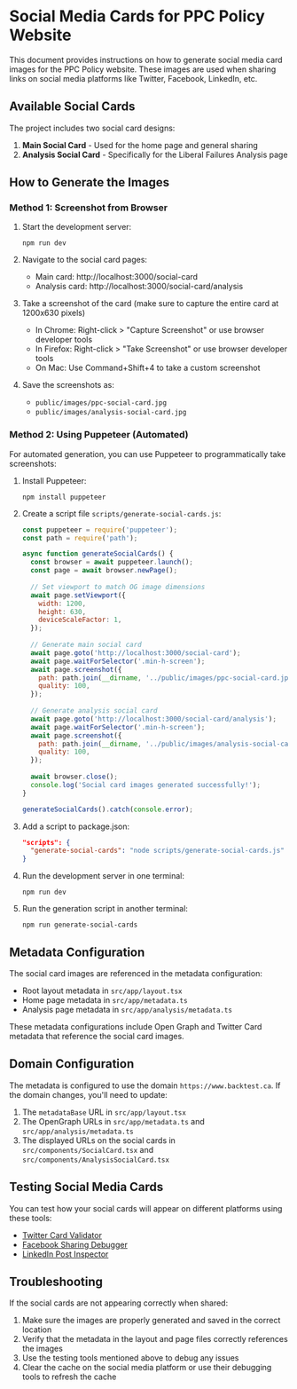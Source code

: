# Social Media Cards for PPC Policy Website

This document provides instructions on how to generate social media card images for the PPC Policy website. These images are used when sharing links on social media platforms like Twitter, Facebook, LinkedIn, etc.

## Available Social Cards

The project includes two social card designs:

1. **Main Social Card** - Used for the home page and general sharing
2. **Analysis Social Card** - Specifically for the Liberal Failures Analysis page

## How to Generate the Images

### Method 1: Screenshot from Browser

1. Start the development server:
   ```
   npm run dev
   ```

2. Navigate to the social card pages:
   - Main card: http://localhost:3000/social-card
   - Analysis card: http://localhost:3000/social-card/analysis

3. Take a screenshot of the card (make sure to capture the entire card at 1200x630 pixels)
   - In Chrome: Right-click > "Capture Screenshot" or use browser developer tools
   - In Firefox: Right-click > "Take Screenshot" or use browser developer tools
   - On Mac: Use Command+Shift+4 to take a custom screenshot

4. Save the screenshots as:
   - `public/images/ppc-social-card.jpg`
   - `public/images/analysis-social-card.jpg`

### Method 2: Using Puppeteer (Automated)

For automated generation, you can use Puppeteer to programmatically take screenshots:

1. Install Puppeteer:
   ```
   npm install puppeteer
   ```

2. Create a script file `scripts/generate-social-cards.js`:
   ```javascript
   const puppeteer = require('puppeteer');
   const path = require('path');
   
   async function generateSocialCards() {
     const browser = await puppeteer.launch();
     const page = await browser.newPage();
     
     // Set viewport to match OG image dimensions
     await page.setViewport({
       width: 1200,
       height: 630,
       deviceScaleFactor: 1,
     });
     
     // Generate main social card
     await page.goto('http://localhost:3000/social-card');
     await page.waitForSelector('.min-h-screen');
     await page.screenshot({
       path: path.join(__dirname, '../public/images/ppc-social-card.jpg'),
       quality: 100,
     });
     
     // Generate analysis social card
     await page.goto('http://localhost:3000/social-card/analysis');
     await page.waitForSelector('.min-h-screen');
     await page.screenshot({
       path: path.join(__dirname, '../public/images/analysis-social-card.jpg'),
       quality: 100,
     });
     
     await browser.close();
     console.log('Social card images generated successfully!');
   }
   
   generateSocialCards().catch(console.error);
   ```

3. Add a script to package.json:
   ```json
   "scripts": {
     "generate-social-cards": "node scripts/generate-social-cards.js"
   }
   ```

4. Run the development server in one terminal:
   ```
   npm run dev
   ```

5. Run the generation script in another terminal:
   ```
   npm run generate-social-cards
   ```

## Metadata Configuration

The social card images are referenced in the metadata configuration:

- Root layout metadata in `src/app/layout.tsx`
- Home page metadata in `src/app/metadata.ts`
- Analysis page metadata in `src/app/analysis/metadata.ts`

These metadata configurations include Open Graph and Twitter Card metadata that reference the social card images.

## Domain Configuration

The metadata is configured to use the domain `https://www.backtest.ca`. If the domain changes, you'll need to update:

1. The `metadataBase` URL in `src/app/layout.tsx`
2. The OpenGraph URLs in `src/app/metadata.ts` and `src/app/analysis/metadata.ts`
3. The displayed URLs on the social cards in `src/components/SocialCard.tsx` and `src/components/AnalysisSocialCard.tsx`

## Testing Social Media Cards

You can test how your social cards will appear on different platforms using these tools:

- [Twitter Card Validator](https://cards-dev.twitter.com/validator)
- [Facebook Sharing Debugger](https://developers.facebook.com/tools/debug/)
- [LinkedIn Post Inspector](https://www.linkedin.com/post-inspector/)

## Troubleshooting

If the social cards are not appearing correctly when shared:

1. Make sure the images are properly generated and saved in the correct location
2. Verify that the metadata in the layout and page files correctly references the images
3. Use the testing tools mentioned above to debug any issues
4. Clear the cache on the social media platform or use their debugging tools to refresh the cache 